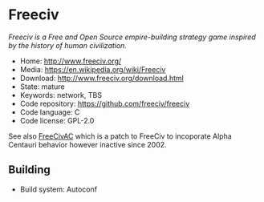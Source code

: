 # Freeciv

_Freeciv is a Free and Open Source empire-building strategy game inspired by the history of human civilization._

- Home: http://www.freeciv.org/
- Media: https://en.wikipedia.org/wiki/Freeciv
- Download: http://www.freeciv.org/download.html
- State: mature
- Keywords: network, TBS
- Code repository: https://github.com/freeciv/freeciv
- Code language: C
- Code license: GPL-2.0

See also [FreeCivAC](http://freecivac.sourceforge.net/) which is a patch to FreeCiv to incoporate Alpha Centauri behavior
however inactive since 2002.

## Building

- Build system: Autoconf

